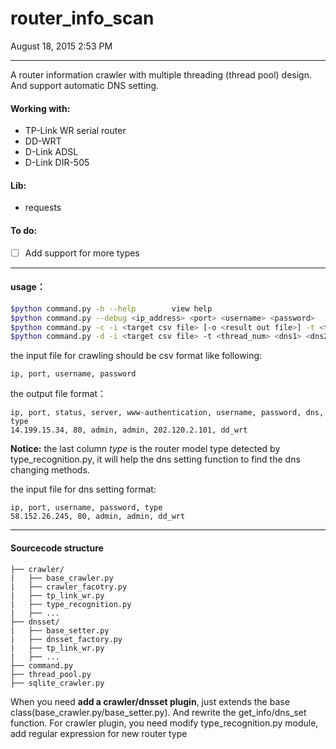 # router_info_scan

August 18, 2015 2:53 PM
- - -
A router information crawler with multiple threading (thread pool) design. And support automatic DNS setting.

#### Working with: 
- TP-Link WR serial router
- DD-WRT
- D-Link ADSL
- D-Link DIR-505

#### Lib:
- requests

#### To do:
- [ ] Add support for more types

- - -

#### usage：
```bash
$python command.py -h --help		view help
$python command.py --debug <ip_address> <port> <username> <password>		test router info crawling func
$python command.py -c -i <target csv file> [-o <result out file>] -t <thread_num>		crawling targets info
$python command.py -d -i <target csv file> -t <thread_num> <dns1> <dns2>		set targets dns
```

the input file for crawling should be csv format like following:
```csv
ip, port, username, password
```
the output file format：
```csv
ip, port, status, server, www-authentication, username, password, dns, type
14.199.15.34, 80, admin, admin, 202.120.2.101, dd_wrt
```

**Notice:** the last column *type* is the router model type detected by type_recognition.py, it will help the dns setting function to find the dns changing methods.


the input file for dns setting format:
```csv
ip, port, username, password, type
58.152.26.245, 80, admin, admin, dd_wrt
```
- - -

#### Sourcecode structure
```
├── crawler/
|   ├── base_crawler.py
|   ├── crawler_facotry.py
|   ├── tp_link_wr.py
|   ├── type_recognition.py
|   ├── ...
├── dnsset/
|   ├── base_setter.py
|   ├── dnsset_factory.py
|   ├── tp_link_wr.py
|   ├── ...
├── command.py
├── thread_pool.py
├── sqlite_crawler.py
```
When you need **add a crawler/dnsset plugin**, just extends the base class(base_crawler.py/base_setter.py). And rewrite the get_info/dns_set function.
For crawler plugin, you need modify type_recognition.py module, add regular expression for new router type

